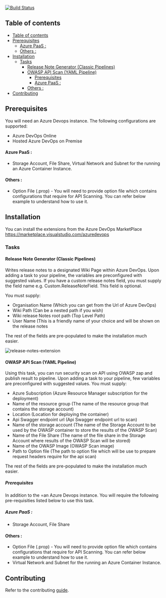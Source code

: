 [![Build Status](https://capgeminiuk.visualstudio.com/GitHub%20Support/_apis/build/status/CI-Builds/Azure%20DevOps%20Extensions/Capgemini.msft-release-extensions?branchName=master)](https://capgeminiuk.visualstudio.com/GitHub%20Support/_build/latest?definitionId=218&branchName=master)

## Table of contents

- [Table of contents](#table-of-contents)
- [Prerequisites](#prerequisites)
    - [Azure PaaS :](#azure-paas-)
    - [Others :](#others-)
- [Installation](#installation)
  - [Tasks](#tasks)
    - [Release Note Generator (Classic Pipelines)](#release-note-generator-classic-pipelines)
    - [OWASP API Scan (YAML Pipeline)](#owasp-api-scan-yaml-pipeline)
      - [Prerequisites](#prerequisites-1)
      - [Azure PaaS :](#azure-paas--1)
    - [Others :](#others--1)
- [Contributing](#contributing)

## Prerequisites
You will need an Azure Devops instance. The following configurations are supported:
- Azure DevOps Online
- Hosted Azure DevOps on Premise


#### Azure PaaS :
- Storage Account, File Share, Virtual Network and Subnet for the running an Azure Container Instance.

#### Others :
- Option File (.prop) - You will need to provide option file which contains configurations that require for API Scanning. You can refer below example to understand how to use it.
  
## Installation

You can install the extensions from the Azure DevOps MarketPlace https://marketplace.visualstudio.com/azuredevops 

### Tasks

#### Release Note Generator (Classic Pipelines)
Writes release notes to a designated Wiki Page within Azure DevOps. Upon adding a task to your pipeline, the variables are preconfigured with suggested values. If you have a custom release notes field, you must supply the field name e.g. Custom.ReleaseNoteField. This field is optional.

You must supply:
- Organisation Name (Which you can get from the Url of Azure DevOps)
- Wiki Path (Can be a nested path if you wish)
- Wiki release Notes root path (Top Level Path)
- User Name (This is a friendly name of your choice and will be shown on the release notes

The rest of the fields are pre-populated to make the installation much easier.

![release-notes-extension](https://user-images.githubusercontent.com/22330376/129528879-1d752e28-5866-48be-9329-66989fc6d8e3.png)


#### OWASP API Scan (YAML Pipeline)

Using this task, you can run security scan on API using OWASP zap and publish result to pipeline. Upon adding a task to your pipeline, few variables are preconfigured with suggested values.
You must supply:
- Azure Subscription (Azure Resource Manager subscription for the deployment)
- Name of the resource group (The name of the resource group that contains the storage account)
- Location (Location for deploying the container)
- Api Swagger endpoint url (Api Swagger endpoint url to scan)
- Name of the storage account (The name of the Storage Account to be used by the OWASP container to store the results of the OWASP Scan)
- Name of the File Share (The name of the file share in the Storage Account where results of the OWASP Scan will be stored)
- Name of the OWASP Image (OWASP Scan image)
- Path to Option file (The path to option file which will be use to prepare request headers require for the api scan)

The rest of the fields are pre-populated to make the installation much easier.

##### Prerequisites
In addition to the =an Azure Devops instance. You will require the following pre-requisities listed below to use this task.
##### Azure PaaS :
- Storage Account, File Share
#### Others :
- Option File (.prop) - You will need to provide option file which contains configurations that require for API Scanning. You can refer below example to understand how to use it.
- Virtual Network and Subnet for the running an Azure Container Instance.

## Contributing

Refer to the contributing [guide](./CONTRIBUTING.md).
